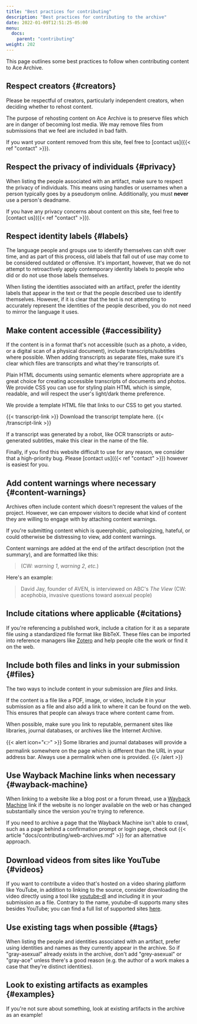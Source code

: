 ```yaml
---
title: "Best practices for contributing"
description: "Best practices for contributing to the archive"
date: 2022-01-09T12:51:25-05:00
menu:
  docs:
    parent: "contributing"
weight: 202
---
```


This page outlines some best practices to follow when contributing content to
Ace Archive.

## Respect creators {#creators}

Please be respectful of creators, particularly independent creators, when
deciding whether to rehost content.

The purpose of rehosting content on Ace Archive is to preserve files which are
in danger of becoming lost media. We may remove files from submissions that we
feel are included in bad faith.

If you want your content removed from this site, feel free to [contact us]({{<
ref "contact" >}}).

## Respect the privacy of individuals {#privacy}

When listing the people associated with an artifact, make sure to respect the
privacy of individuals. This means using handles or usernames when a person
typically goes by a pseudonym online. Additionally, you must **never** use a
person's deadname.

If you have any privacy concerns about content on this site, feel free to
[contact us]({{< ref "contact" >}}).

## Respect identity labels {#labels}

The language people and groups use to identify themselves can shift over time,
and as part of this process, old labels that fall out of use may come to be
considered outdated or offensive. It's important, however, that we do not
attempt to retroactively apply contemporary identity labels to people who did or
do not use those labels themselves.

When listing the identities associated with an artifact, prefer the identity
labels that appear in the text or that the people described use to identify
themselves. However, if it is clear that the text is not attempting to
accurately represent the identities of the people described, you do not need to
mirror the language it uses.

## Make content accessible {#accessibility}

If the content is in a format that's not accessible (such as a photo, a video,
or a digital scan of a physical document), include transcripts/subtitles where
possible. When adding transcripts as separate files, make sure it's clear which
files are transcripts and what they're transcripts of.

Plain HTML documents using semantic elements where appropriate are a great
choice for creating accessible transcripts of documents and photos. We provide
CSS you can use for styling plain HTML which is simple, readable, and will
respect the user's light/dark theme preference.

We provide a template HTML file that links to our CSS to get you started.

{{< transcript-link >}}
Download the transcript template here.
{{< /transcript-link >}}

If a transcript was generated by a robot, like OCR transcripts or auto-generated
subtitles, make this clear in the name of the file.

Finally, if you find this website difficult to use for any reason, we consider
that a high-priority bug. Please [contact us]({{< ref "contact" >}}) however is
easiest for you.

## Add content warnings where necessary {#content-warnings}

Archives often include content which doesn't represent the values of the
project. However, we can empower visitors to decide what kind of content they
are willing to engage with by attaching content warnings.

If you're submitting content which is queerphobic, pathologizing, hateful, or
could otherwise be distressing to view, add content warnings.

Content warnings are added at the end of the artifact description (not the
summary), and are formatted like this:

> (CW: *warning 1*, *warning 2*, *etc.*)

Here's an example:

> David Jay, founder of AVEN, is interviewed on ABC's *The View* (CW: acephobia,
> invasive questions toward asexual people)

## Include citations where applicable {#citations}

If you're referencing a published work, include a citation for it as a separate
file using a standardized file format like BibTeX. These files can be imported
into reference managers like [Zotero](https://www.zotero.org/) and help people
cite the work or find it on the web.

## Include both files and links in your submission {#files}

The two ways to include content in your submission are *files* and *links*.

If the content is a file like a PDF, image, or video, include it in your
submission as a file and also add a link to where it can be found on the web.
This ensures that people can always trace where content came from.

When possible, make sure you link to reputable, permanent sites like libraries,
journal databases, or archives like the Internet Archive.

{{< alert icon="👉" >}}
Some libraries and journal databases will provide a permalink somewhere on the
page which is different than the URL in your address bar. Always use a permalink
when one is provided.
{{< /alert >}}

## Use Wayback Machine links when necessary {#wayback-machine}

When linking to a website like a blog post or a forum thread, use a [Wayback
Machine](https://web.archive.org/) link if the website is no longer available on
the web or has changed substantially since the version you're trying to
reference.

If you need to archive a page that the Wayback Machine isn't able to crawl, such
as a page behind a confirmation prompt or login page, check out {{< article
"docs/contributing/web-archives.md" >}} for an alternative approach.

## Download videos from sites like YouTube {#videos}

If you want to contribute a video that's hosted on a video sharing platform like
YouTube, in addition to linking to the source, consider downloading the video
directly using a tool like [youtube-dl](https://ytdl-org.github.io/youtube-dl/)
and including it in your submission as a file. Contrary to the name, youtube-dl
supports many sites besides YouTube; you can find a full list of supported sites
[here](https://github.com/ytdl-org/youtube-dl/blob/master/docs/supportedsites.md).

## Use existing tags when possible {#tags}

When listing the people and identities associated with an artifact, prefer using
identities and names as they currently appear in the archive. So if
"gray-asexual" already exists in the archive, don't add "grey-asexual" or
"gray-ace" unless there's a good reason (e.g. the author of a work makes a case
that they're distinct identities).

## Look to existing artifacts as examples {#examples}

If you're not sure about something, look at existing artifacts in the archive as
an example!
